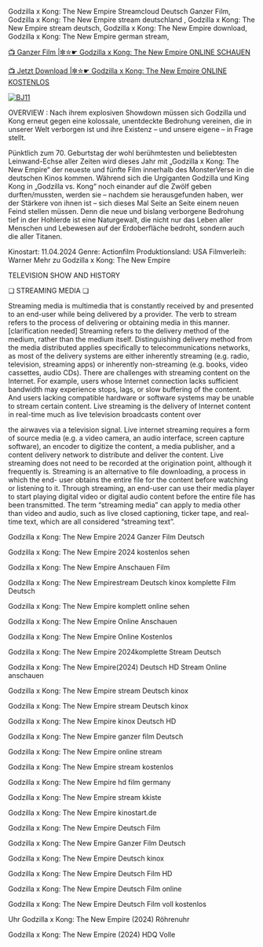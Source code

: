 Godzilla x Kong: The New Empire Streamcloud Deutsch Ganzer Film, Godzilla x Kong: The New Empire stream deutschland , Godzilla x Kong: The New Empire stream deutsch, Godzilla x Kong: The New Empire download, Godzilla x Kong: The New Empire german stream,

<a href="https://t.co/0TLQwMZlwA">📺 Ganzer Film |✼✮☛ Godzilla x Kong: The New Empire ONLINE SCHAUEN</a>

<a href="https://victormovies.org/de/movie/823464/godzilla-x-kong-the-new-empire">📺 Jetzt Download |✼✮☛ Godzilla x Kong: The New Empire ONLINE KOSTENLOS</a>

[![BJ11](https://github.com/movieanywheree/movieanywhere/assets/159463524/ce4e67da-ae7d-4400-891a-cdf49f46da01)](https://t.co/V9nThgblzp)

OVERVIEW : Nach ihrem explosiven Showdown müssen sich Godzilla und Kong erneut gegen eine kolossale, unentdeckte Bedrohung vereinen, die in unserer Welt verborgen ist und ihre Existenz – und unsere eigene – in Frage stellt.

Pünktlich zum 70. Geburtstag der wohl berühmtesten und beliebtesten Leinwand-Echse aller Zeiten wird dieses Jahr mit „Godzilla x Kong: The New Empire“ der neueste und fünfte Film innerhalb des MonsterVerse in die deutschen Kinos kommen. Während sich die Urgiganten Godzilla und King Kong in „Godzilla vs. Kong“ noch einander auf die Zwölf geben durften/mussten, werden sie – nachdem sie herausgefunden haben, wer der Stärkere von ihnen ist – sich dieses Mal Seite an Seite einem neuen Feind stellen müssen. Denn die neue und bislang verborgene Bedrohung tief in der Hohlerde ist eine Naturgewalt, die nicht nur das Leben aller Menschen und Lebewesen auf der Erdoberfläche bedroht, sondern auch die aller Titanen.

Kinostart: 11.04.2024
Genre: Actionfilm
Produktionsland: USA
Filmverleih: Warner
Mehr zu Godzilla x Kong: The New Empire

TELEVISION SHOW AND HISTORY

❏ STREAMING MEDIA ❏

Streaming media is multimedia that is constantly received by and presented to an end-user while being delivered by a provider. The verb to stream refers to the process of delivering or obtaining media in this manner.[clarification needed] Streaming refers to the delivery method of the medium, rather than the medium itself. Distinguishing delivery method from the media distributed applies specifically to telecommunications networks, as most of the delivery systems are either inherently streaming (e.g. radio, television, streaming apps) or inherently non-streaming (e.g. books, video cassettes, audio CDs). There are challenges with streaming content on the Internet. For example, users whose Internet connection lacks sufficient bandwidth may experience stops, lags, or slow buffering of the content. And users lacking compatible hardware or software systems may be unable to stream certain content. Live streaming is the delivery of Internet content in real-time much as live television broadcasts content over

the airwaves via a television signal. Live internet streaming requires a form of source media (e.g. a video camera, an audio interface, screen capture software), an encoder to digitize the content, a media publisher, and a content delivery network to distribute and deliver the content. Live streaming does not need to be recorded at the origination point, although it frequently is. Streaming is an alternative to file downloading, a process in which the end- user obtains the entire file for the content before watching or listening to it. Through streaming, an end-user can use their media player to start playing digital video or digital audio content before the entire file has been transmitted. The term “streaming media” can apply to media other than video and audio, such as live closed captioning, ticker tape, and real-time text, which are all considered “streaming text”.

Godzilla x Kong: The New Empire 2024 Ganzer Film Deutsch

Godzilla x Kong: The New Empire 2024 kostenlos sehen

Godzilla x Kong: The New Empire Anschauen Film

Godzilla x Kong: The New Empirestream Deutsch kinox komplette Film Deutsch

Godzilla x Kong: The New Empire komplett online sehen

Godzilla x Kong: The New Empire Online Anschauen

Godzilla x Kong: The New Empire Online Kostenlos

Godzilla x Kong: The New Empire 2024komplette Stream Deutsch

Godzilla x Kong: The New Empire(2024) Deutsch HD Stream Online anschauen

Godzilla x Kong: The New Empire stream Deutsch kinox

Godzilla x Kong: The New Empire stream Deutsch kinox

Godzilla x Kong: The New Empire kinox Deutsch HD

Godzilla x Kong: The New Empire ganzer film Deutsch

Godzilla x Kong: The New Empire online stream

Godzilla x Kong: The New Empire stream kostenlos

Godzilla x Kong: The New Empire hd film germany

Godzilla x Kong: The New Empire stream kkiste

Godzilla x Kong: The New Empire kinostart.de

Godzilla x Kong: The New Empire Deutsch Film

Godzilla x Kong: The New Empire Ganzer Film Deutsch

Godzilla x Kong: The New Empire Deutsch kinox

Godzilla x Kong: The New Empire Deutsch Film HD

Godzilla x Kong: The New Empire Deutsch Film online

Godzilla x Kong: The New Empire Deutsch Film voll kostenlos

Uhr Godzilla x Kong: The New Empire (2024) Röhrenuhr

Godzilla x Kong: The New Empire (2024) HDQ Volle
